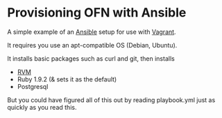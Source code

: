 Provisioning OFN with Ansible
=============================

A simple example of an [Ansible] setup for use with [Vagrant].

It requires you use an apt-compatible OS (Debian, Ubuntu).

It installs basic packages such as curl and git, then installs

* [RVM]
* Ruby 1.9.2 (& sets it as the default)
* Postgresql

But you could have figured all of this out by reading playbook.yml just
as quickly as you read this.

  [Ansible]: http://ansible.cc
  [Vagrant]: http://www.vagrantup.com
  [RVM]: https://rvm.io

